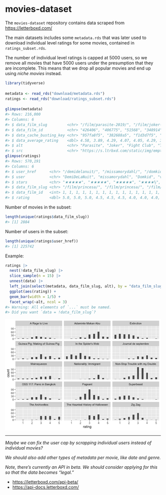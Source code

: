 
<!-- README.md is generated from README.Rmd. Please edit that file -->

# movies-dataset

<!-- badges: start -->
<!-- badges: end -->

The `movies-dataset` repository contains data scraped from
<https://letterboxd.com/>

The main datasets includes some `metadata.rds` that was later used to
download individual level ratings for some movies, contained in
`ratings_subset.rds`.

The number of individual level ratings is capped at 5000 users, so we
remove all movies that have 5000 users under the presumption that they
are incomplete. This means that we drop all popular movies and end up
using *niche movies* instead.

``` r
library(tidyverse)

metadata <- read_rds("download/metadata.rds")
ratings <- read_rds("download/ratings_subset.rds")

glimpse(metadata)
#> Rows: 216,000
#> Columns: 6
#> $ data_film_slug         <chr> "/film/parasite-2019/", "/film/joker-2019/", "/…
#> $ data_film_id           <chr> "426406", "406775", "51568", "348914", "475370"…
#> $ data_cache_busting_key <chr> "957fa8f5", "382688a5", "f1d3d7f5", "c51f1bf5",…
#> $ data_average_rating    <dbl> 4.58, 3.89, 4.29, 4.07, 4.05, 4.29, 3.85, 4.19,…
#> $ alt                    <chr> "Parasite", "Joker", "Fight Club", "The Batman"…
#> $ src                    <chr> "https://s.ltrbxd.com/static/img/empty-poster-7…
glimpse(ratings)
#> Rows: 570,191
#> Columns: 6
#> $ user_href      <chr> "/demidelanuit/", "/missamorydahl/", "/domkid/", "/vvas…
#> $ user           <chr> "DemiDeLaNuit", "missamorydahl", "Domkid", "vvasteras",…
#> $ stars          <chr> "★★★★★", "★★★★★", "★★★★★", "★★★★½", "★★★★½", "★★★★½", "…
#> $ data_film_slug <chr> "/film/princesa/", "/film/princesa/", "/film/princesa/"…
#> $ data_film_id   <int> 1, 1, 1, 1, 1, 1, 1, 1, 1, 1, 1, 1, 1, 1, 1, 1, 1, 1, 1…
#> $ rating         <dbl> 5.0, 5.0, 5.0, 4.5, 4.5, 4.5, 4.0, 4.0, 4.0, 4.0, 4.0, …
```

Number of movies in the subset:

``` r
length(unique(ratings$data_film_slug))
#> [1] 2884
```

Number of users in the subset:

``` r
length(unique(ratings$user_href))
#> [1] 225742
```

Example:

``` r
ratings |> 
  nest(!data_film_slug) |> 
  slice_sample(n = 15) |> 
  unnest(data) |> 
  left_join(select(metadata, data_film_slug, alt), by = "data_film_slug") |> 
  ggplot(aes(rating)) + 
  geom_bar(width = 1/5) + 
  facet_wrap(~alt, ncol = 3)
#> Warning: All elements of `...` must be named.
#> Did you want `data = !data_film_slug`?
```

![](README_files/figure-gfm/unnamed-chunk-5-1.png)<!-- -->

------------------------------------------------------------------------

*Maybe we can fix the user cap by scrapping individual users instead of
individual movies?*

*We should also add other types of metadata per movie, like date and
genre.*

*Note, there’s currently an API in beta. We should consider applying for
this so that the data becomes “legal.”*

-   <https://letterboxd.com/api-beta/>
-   <https://api-docs.letterboxd.com/>
